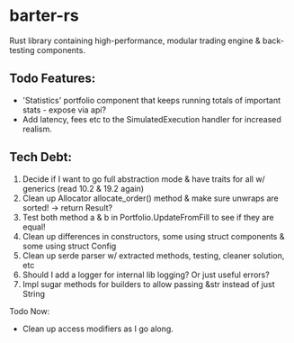 # barter-rs
Rust library containing high-performance, modular trading engine & back-testing components.

## Todo Features:
- 'Statistics' portfolio component that keeps running totals of important stats - expose via api?
- Add latency, fees etc to the SimulatedExecution handler for increased realism.

## Tech Debt:
1. Decide if I want to go full abstraction mode & have traits for all w/ generics (read 10.2 & 19.2 again)
2. Clean up Allocator allocate_order() method & make sure unwraps are sorted! -> return Result?
3. Test both method a & b in Portfolio.UpdateFromFill to see if they are equal!
4. Clean up differences in constructors, some using struct components & some using struct Config
4. Clean up serde parser w/ extracted methods, testing, cleaner solution, etc
5. Should I add a logger for internal lib logging? Or just useful errors?
6. Impl sugar methods for builders to allow passing &str instead of just String


Todo Now:
- Clean up access modifiers as I go along.
